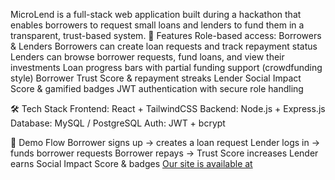 MicroLend is a full-stack web application built during a hackathon that enables borrowers to request small loans and lenders to fund them in a transparent, trust-based system.
🔑 Features
Role-based access: Borrowers & Lenders
Borrowers can create loan requests and track repayment status
Lenders can browse borrower requests, fund loans, and view their investments
Loan progress bars with partial funding support (crowdfunding style)
Borrower Trust Score & repayment streaks
Lender Social Impact Score & gamified badges
JWT authentication with secure role handling

🛠 Tech Stack
Frontend: React + TailwindCSS
Backend: Node.js + Express.js
Database: MySQL / PostgreSQL
Auth: JWT + bcrypt

🚀 Demo Flow
Borrower signs up → creates a loan request
Lender logs in → funds borrower requests
Borrower repays → Trust Score increases
Lender earns Social Impact Score & badges
[Our site is available at](https://microlend.vercel.app/)
